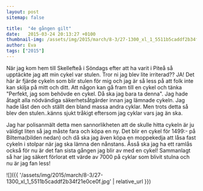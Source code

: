 ```yaml
---
layout: post
sitemap: false

title:  "4e gången gilt"
date:   2015-03-24 20:13:27 +0100
thumbnail-img: /assets/img/2015/march/8-3/27-1300_xl_1_5511b5caddf2b34f21e0ce0f.jpg
author: Eva
tags: ["2015"]
---
```


När jag kom hem till Skellefteå i Söndags efter att ha varit i Piteå så upptäckte jag att min cykel var stulen. Tror ni jag blev lite irriterad?? JA! Det här är fjärde cykeln som blir stulen för mig och jag är så less på att folk inte kan skilja på mitt och ditt. Att någon kan gå fram till en cykel och tänka "Perfekt, jag som behövde en cykel. Då ska jag bara ta denna". Jag hade åtagit alla nödvändiga säkerhetsåtgärder innan jag lämnade cykeln. Jag hade låst den och ställt den bland massa andra cyklar. Men trots detta så blev den stulen..känns sjukt tråkigt eftersom jag cyklar vars jag än ska. 




Jag har polisanmält detta men sannorlikheten att de skulle hitta cykeln är ju väldigt liten så jag måste fara och köpa en ny. Det blir en cykel för 1499:- på Biltema(bilden nedan) och då ska jag även köpa en moppekedja att låsa fast cykeln i stolpar när jag ska lämna den nånstans. Åsså ska jag ha ett ramlås också för nu är det fan sista gången jag blir av med en cykel! Sammanlagt så har jag säkert förlorat ett värde av 7000 på cyklar som blivit stulna och nu är jag fan less!

![]({{ '/assets/img/2015/march/8-3/27-1300_xl_1_5511b5caddf2b34f21e0ce0f.jpg'  | relative_url }})

